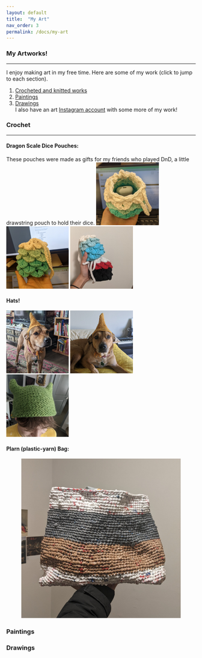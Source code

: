 ```yaml
---
layout: default
title:  "My Art"
nav_order: 3
permalink: /docs/my-art
---
```

### My Artworks!
---------------------------------------------------------------
I enjoy making art in my free time. Here are some of my work (click to jump to each section).  
1. [Crocheted and knitted works](#crochet) 
2. [Paintings](#paintings)
3. [Drawings](#drawings)  
I also have an art <a href="https://www.instagram.com/vovonart/" target="_blank">Instagram account</a> with some more of my work!

### Crochet   <a class="anchor" id="crochet"></a>
----------------------------------------------------------------------------------
#### Dragon Scale Dice Pouches: 
These pouches were made as gifts for my friends who played DnD, a little drawstring pouch to hold their dice.
<img src="/assets/img/my-art/crochet/dragon_pouch.jpg" style="width:33%"/> <img src="/assets/img/my-art/crochet/dragon_pouch3.jpg" style="width:33%"/> <img src="/assets/img/my-art/crochet/dragon_pouch2.jpg" style="width:33%"/>  

#### Hats!
<img src="/assets/img/my-art/crochet/iggy_hat.jpg" style="width:33%"/> <img src="/assets/img/my-art/crochet/iggy_hat2.jpg" style="width:33%"/> <img src="/assets/img/my-art/crochet/knitted_hat.jpg" style="width:33%"/>  

#### Plarn (plastic-yarn) Bag: 
<figure>
<img src="/assets/img/my-art/crochet/plarn_bag.jpg" alt="Trulli" style="width:100%">
</figure>




### Paintings   <a class="anchor" id="paintings"></a>



### Drawings   <a class="anchor" id="drawings"></a>
